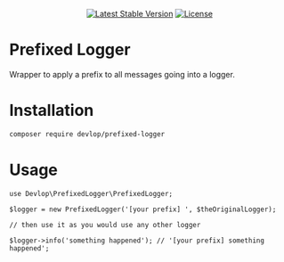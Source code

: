 <p align="center">
    <a href="https://packagist.org/packages/devlop/prefixed-logger"><img src="https://img.shields.io/packagist/v/devlop/prefixed-logger" alt="Latest Stable Version"></a>
    <a href="https://github.com/devlop/prefixed-logger/blob/master/LICENSE.md"><img src="https://img.shields.io/packagist/l/devlop/prefixed-logger" alt="License"></a>
</p>

# Prefixed Logger

Wrapper to apply a prefix to all messages going into a logger.

# Installation

```bash
composer require devlop/prefixed-logger
```

# Usage

```
use Devlop\PrefixedLogger\PrefixedLogger;

$logger = new PrefixedLogger('[your prefix] ', $theOriginalLogger);

// then use it as you would use any other logger

$logger->info('something happened'); // '[your prefix] something happened';
```
